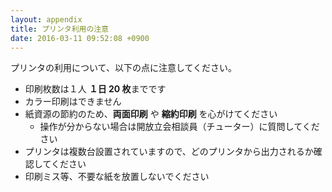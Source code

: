 ```yaml
---
layout: appendix
title: プリンタ利用の注意
date: 2016-03-11 09:52:08 +0900
---
```


プリンタの利用について、以下の点に注意してください。

- 印刷枚数は１人 **１日 20 枚**までです
- カラー印刷はできません
- 紙資源の節約のため、**両面印刷** や **縮約印刷** を心がけてください
    - 操作が分からない場合は開放立会相談員（チューター）に質問してください
- プリンタは複数台設置されていますので、どのプリンタから出力されるか確認してください
- 印刷ミス等、不要な紙を放置しないでください
